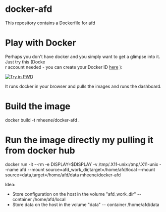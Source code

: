# docker-afd
This repository contains a Dockerfile for [afd](https://github.com/holger24/AFD)

# Play with Docker
Perhaps you don't have docker and you simply want to get a glimpse into it. Just try this (Docke\
r account needed - you can create your Docker ID [here](https://hub.docker.com/) ):

[![Try in PWD](https://raw.githubusercontent.com/play-with-docker/stacks/master/assets/images/button.png)](https://labs.play-with-docker.com/?stack=https://raw.githubusercontent.com/mheene/docker-afd/master/stack.yml)

It runs docker in your browser and pulls the images and runs the dashboard.


# Build the image
docker build -t mheene/docker-afd .

# Run the image directly my pulling it from docker hub
docker run  -it --rm -e DISPLAY=$DISPLAY -v /tmp/.X11-unix:/tmp/.X11-unix --name afd --mount source=afd_work_dir,target=/home/afd/local --mount source=data,target=/home/afd/data mheene/docker-afd

Idea:
* Store configuration on the host in the volume "afd_work_dir" -- container /home/afd/local
* Store data on the host in the volume "data" -- container /home/afd/data





